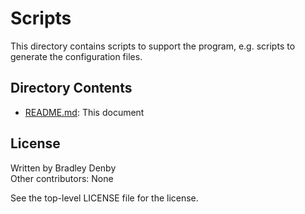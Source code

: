 # Scripts

This directory contains scripts to support the program, e.g. scripts to generate
the configuration files.

## Directory Contents

* [README.md](README.md): This document

## License

Written by Bradley Denby  
Other contributors: None

See the top-level LICENSE file for the license.
